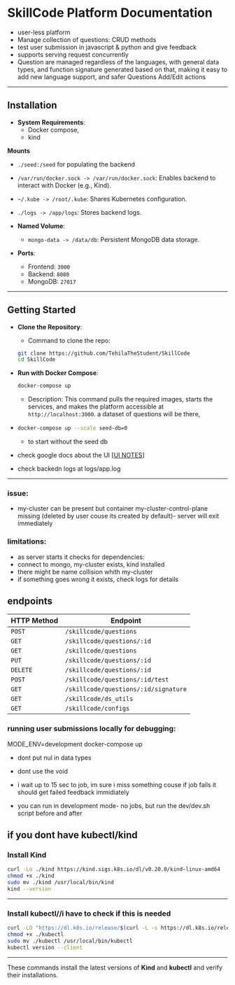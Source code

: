 # **SkillCode Platform Documentation**

- user-less platform
- Manage collection of questions: CRUD methods
- test user submission in javascript & python and give feedback
- supports serving request concurrently
- Question are managed regardless of the languages, with general data types, and function signature generated based on that, making it easy to add new language support, and safer Questions Add/Edit actions
---

## **Installation**
- **System Requirements**:
  - Docker compose,
  - kind

 **Mounts**
- `./seed:/seed` for populating the backend
- `/var/run/docker.sock -> /var/run/docker.sock`: Enables backend to interact with Docker (e.g., Kind).
- `~/.kube -> /root/.kube`: Shares Kubernetes configuration.
- `./logs -> /app/logs`: Stores backend logs.
- **Named Volume**:
  - `mongo-data -> /data/db`: Persistent MongoDB data storage.
  

- **Ports**:
    - Frontend: `3000`
    - Backend: `8080`
    - MongoDB: `27017`


---
## **Getting Started**
- **Clone the Repository**:
  - Command to clone the repo:
   ```bash
   git clone https://github.com/TehilaTheStudent/SkillCode
   cd SkillCode
   ```

- **Run with Docker Compose**:
  ```bash
  docker-compose up 
  ```
  - Description: This command pulls the required images, starts the services, and makes the platform accessible at `http://localhost:3000`. a dataset of questions will be there, 
- ```bash
  docker-compose up --scale seed-db=0
  ```
  - to start without the seed db

- check google docs about the UI [[UI NOTES](https://docs.google.com/document/d/1ALAKcifoX5DRHbdMJkeR07SC64mj_ZiGxcPbDIpEtEw/edit?usp=sharing)]
- check backedn logs at logs/app.log
---
### issue: 
- my-cluster can be present but container my-cluster-control-plane missing (deleted by  user couse its created by default)- server will exit immediately



### limitations:
- as server starts it checks for dependencies:
- connect to mongo, my-cluster exists, kind installed
- there might be name collision whith my-cluster 
- if something goes wrong it exists, check logs for details
  



## endpoints

| **HTTP Method** | **Endpoint**                         |
| --------------- | ------------------------------------ |
| `POST`          | `/skillcode/questions`               |
| `GET`           | `/skillcode/questions/:id`           |
| `GET`           | `/skillcode/questions`               |
| `PUT`           | `/skillcode/questions/:id`           |
| `DELETE`        | `/skillcode/questions/:id`           |
| `POST`          | `/skillcode/questions/:id/test`      |
| `GET`           | `/skillcode/questions/:id/signature` |
| `GET`           | `/skillcode/ds_utils`                |
| `GET`           | `/skillcode/configs`                 |


### running user submissions locally for debugging:
MODE_ENV=development docker-compose up


- dont put nul in data types
- dont use the void
- i wait up to 15 sec to job, im sure i miss something couse if job fails it should get failed feedback immidiately 

- you can run in development mode- no jobs, but run the dev/dev.sh script before and after




if you dont have kubectl/kind
---

### **Install Kind**
```bash
curl -Lo ./kind https://kind.sigs.k8s.io/dl/v0.20.0/kind-linux-amd64
chmod +x ./kind
sudo mv ./kind /usr/local/bin/kind
kind --version
```

---

### **Install kubectl**//i have to check if this is needed
```bash
curl -LO "https://dl.k8s.io/release/$(curl -L -s https://dl.k8s.io/release/stable.txt)/bin/linux/amd64/kubectl"
chmod +x ./kubectl
sudo mv ./kubectl /usr/local/bin/kubectl
kubectl version --client
```

---

These commands install the latest versions of **Kind** and **kubectl** and verify their installations.
